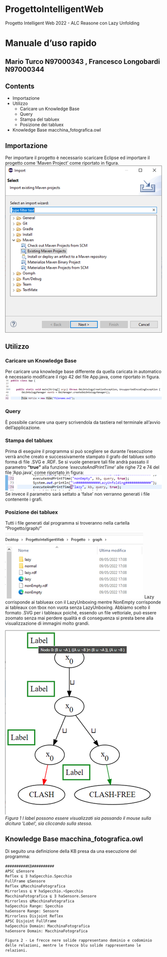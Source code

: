 # ProgettoIntelligentWeb
Progetto Intelligent Web 2022 - ALC Reasone con Lazy Unfolding 

# Manuale d’uso rapido

## Mario Turco N97000343 , Francesco Longobardi N97000344


## Contents

- Importazione
- Utilizzo
   - Caricare un Knowledge Base
   - Query
   - Stampa del tabluex
   - Posizione dei tabluex
- Knowledge Base macchina_fotografica.owl


## Importazione

Per importare il progetto è necessario scaricare Eclipse ed importare il progetto come ‘Maven Project’
come riportato in figura.
![Alt text](/Figures/1.png "Import")

## Utilizzo

### Caricare un Knowledge Base

Per caricare una knowledge base differente da quella caricata in automatico è necessario modificare il rigo
42 del file App.java, come riportato in figura.
![Alt text](/Figures/2.png "Import")
### Query

È possibile caricare una query scrivendola da tastiera nel terminale all’avvio dell’applicazione.


### Stampa del tabluex

Prima di eseguire il programma si può scegliere se durante l’esecuzione verrà anche creato e
successivamente stampato il grafo del tabluex sotto forma di file .SVG e .RDF.
Se si vuole generare tali file andrà passato il parametro **“true”** alla funzione _‘executeAndPrintTime’_
alle righe 72 e 74 del file ‘App.java’, come riportato in figura:
![Alt text](/Figures/4.png "Import")
Se invece il parametro sarà settato a ‘false’ non verranno generati i file contenente i grafi.

### Posizione dei tabluex

Tutti i file generati dal programma si troveranno nella cartella “Progetto/graph/”
![Alt text](/Figures/5.png "Import")
Lazy corrisponde ai tablueax con il LazyUnboxing mentre NonEmpty corrisponde ai tableaux con tbox non
vuota senza LazyUnboxing.
Abbiamo scelto il formato .SVG per i tableaux poiché, essendo un file vettoriale, può essere zoomato senza
mai perdere qualità e di conseguenza si presta bene alla visualizzazione di immagini molto grandi.

![Alt text](/Figures/6.png "Import")
_Figura 1 I label possono essere visualizzati sia passando il mouse sulla dicitura 'Label', sia cliccando sulla stessa._


## Knowledge Base macchina_fotografica.owl

Di seguito una definizione della KB presa da una esecuzione del programma:

```
##########KB##########
APSC ⊑Sensore
Reflex ⊑ ∃ haSpecchio.Specchio
FullFrame ⊑Sensore
Reflex ⊑MacchinaFotografica
Mirrorless ⊑ ∀ haSpecchio.¬Specchio
MacchinaFotografica ⊑ ∃ haSensore.Sensore
Mirrorless ⊑MacchinaFotografica
haSpecchio Range: Specchio
haSensore Range: Sensore
Mirrorless Disjoint Reflex
APSC Disjoint FullFrame
haSpecchio Domain: MacchinaFotografica
haSensore Domain: MacchinaFotografica
```
```
Figura 2 - Le frecce nere solide rappresentano dominio e codominio delle relazioni, mentre le frecce blu solide rappresentano le
relazioni.
```

